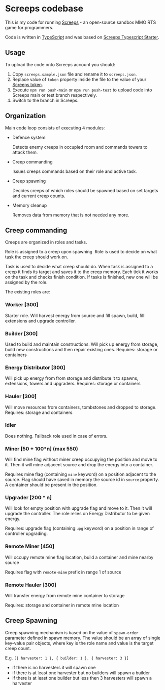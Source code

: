 # Screeps codebase

This is my code for running [Screeps](https://screeps.com/) - an open-source sandbox MMO RTS game for programmers.

Code is written in [TypeScript](https://www.typescriptlang.org/) and was based on [Screeps Typescript Starter](https://github.com/screepers/screeps-typescript-starter).

## Usage

To upload the code onto Screeps account you should:
 1. Copy `screeps.sample.json` file and rename it to `screeps.json`.
 2. Replace value of `token` property inside the file to the value of your [Screeps token](https://screeps.com/a/#!/account/auth-tokens).
 3. Execute `npm run push-main` or `npm run push-test` to upload code into Screeps main or test branch respectively.
 4. Switch to the branch in Screeps.

## Organization

Main code loop consists of executing 4 modules:

- Defence system

  Detects enemy creeps in occupied room and commands towers to attack them.
  
- Creep commanding

  Issues creeps commands based on their role and active task.

- Creep spawning

  Decides creeps of which roles should be spawned based on set targets and current creep counts.

- Memory cleanup

  Removes data from memory that is not needed any more.

## Creep commanding

Creeps are organized in roles and tasks.

Role is assigned to a creep upon spawning. Role is used to decide on what task the creep should work on.

Task is used to decide what creep should do. When task is assigned to a creep it finds its target and saves it to the creep memory. Each tick it works on the task and checks finish condition. If tasks is finished, new one will be assigned by the role.

The existing roles are:

### Worker [300]

Starter role. Will harvest energy from source and fill spawn, build, fill extensions and upgrade controller.

### Builder [300]

Used to build and maintain constructions. Will pick up energy from storage, build new constructions and then repair existing ones.
Requires: storage or containers

### Energy Distributor [300]

Will pick up energy from from storage and distribute it to spawns, extensions, towers and upgraders.
Requires: storage or containers

### Hauler [300]

Will move resources from containers, tombstones and dropped to storage.
Requires: storage and containers

### Idler

Does nothing. Fallback role used in case of errors.

### Miner [50 + 100*n] (max 550)

Will find mine flag without miner creep occupying the position and move to it. Then it will mine adjacent source and drop the energy into a container.

Requires mine flag (containing `mine` keyword) on a position adjacent to the source. Flag should have saved in memory the source id in `source` property. A container should be present in the position.

### Upgrader [200 * n]

Will look for empty position with upgrade flag and move to it. Then it will upgrade the controller. The role relies on Energy Distributor to be given energy.

Requires: upgrade flag (containing `upg` keyword) on a position in range of controller upgrading.

### Remote Miner [450]

Will occupy remote mine flag location, build a container and mine nearby source

Requires flag with `remote-mine` prefix in range 1 of source

### Remote Hauler [300]

Will transfer energy from remote mine container to storage

Requires: storage and container in remote mine location

## Creep Spawning

Creep spawning mechanism is based on the value of `spawn-order` parameter defined in spawn memory. The value should be an array of single key-value pair objects, where key is the role name and value is the target creep count.

E.g. `[{ harvester: 1 }, { builder: 1 }, { harvester: 3 }]`

- if there is no harvesters it will spawn one
- if there is at least one harvester but no builders will spawn a builder
- if there is at least one builder but less then 3 harvesters will spawn a harvester
